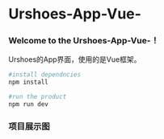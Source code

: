 # Urshoes-App-Vue-
<h3>Welcome to the Urshoes-App-Vue-！</h3>

<p>Urshoes的App界面，使用的是Vue框架。</p>

```bash
#install dependncies
npm install

#run the product
npm run dev
```


<h3>项目展示图</h3>
